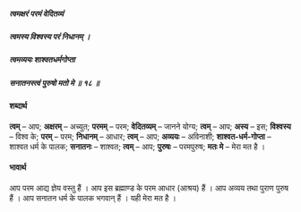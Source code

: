##### त्वमक्षरं परमं वेदितव्यं
##### त्वमस्य विश्वस्य परं निधानम् ।
##### त्वमव्ययः शाश्वतधर्मगोप्ता
##### सनातनस्त्वं पुरुषो मतो मे ॥ १८ ॥

#### शब्दार्थ

**त्वम्** – आप; **अक्षरम्** – अच्युत; **परमम्** – परम; **वेदितव्यम्** – जानने योग्य; **त्वम्** – आप; **अस्य** – इस; **विश्वस्य** – विश्व के; **परम्** – परम; **निधानम्** – आधार; **त्वम्** – आप; **अव्ययः** – अविनाशी; **शाश्वत-धर्म-गोप्ता** – शाश्वत धर्म के पालक; **सनातनः** – शाश्वत; **त्वम्** – आप; **पुरुषः** – परमपुरुष; **मतः मे** – मेरा मत है ।

#### भावार्थ

आप परम आद्य ज्ञेय वस्तु हैं । आप इस ब्रह्माण्ड के परम आधार (आश्रय) हैं । आप अव्यय तथा पुराण पुरुष हैं । आप सनातन धर्म के पालक भगवान् हैं । यही मेरा मत है ।